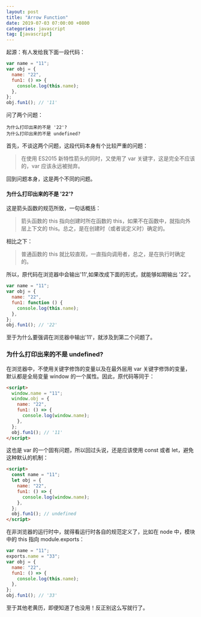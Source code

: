 ```yaml
---
layout: post
title: "Arrow Function"
date: 2019-07-03 07:00:00 +0800
categories: javascript
tag: [javascript]
---
```


起源：有人发给我下面一段代码：

```javascript
var name = "11";
var obj = {
  name: "22",
  fun1: () => {
    console.log(this.name);
  },
};
obj.fun1(); // '11'
```

问了两个问题：

    为什么打印出来的不是 '22'?
    为什么打印出来的不是 undefined?

<!-- more -->

首先，不谈这两个问题，这段代码本身有个比较严重的问题：

> 在使用 ES2015 新特性箭头的同时，又使用了 var 关键字，这是完全不应该的，var 应该永远被抛弃。

回到问题本身，这是两个不同的问题。

#### 为什么打印出来的不是 '22'?

这是箭头函数的规范所致，一句话概括：

> 箭头函数的 this 指向创建时所在函数的 this，如果不在函数中，就指向外层上下文的 this。总之，是在创建时（或者说定义时）确定的。

相比之下：

> 普通函数的 this 就比较直观，一直指向调用者，总之，是在执行时确定的。

所以，原代码在浏览器中会输出'11',如果改成下面的形式，就能够如期输出 '22'。

```javascript
var name = "11";
var obj = {
  name: "22",
  fun1: function () {
    console.log(this.name);
  },
};
obj.fun1(); // '22'
```

至于为什么要强调在浏览器中输出'11'，就涉及到第二个问题了。

### 为什么打印出来的不是 undefined?

在浏览器中，不使用关键字修饰的变量以及在最外层用 var 关键字修饰的变量，默认都是全局变量 window 的一个属性。因此，原代码等同于：

```html
<script>
  window.name = "11";
  window.obj = {
    name: "22",
    fun1: () => {
      console.log(window.name);
    },
  };
  obj.fun1(); // '11'
</script>
```

这也是 var 的一个固有问题，所以回过头说，还是应该使用 const 或者 let，避免这种默认的机制：

```html
<script>
  const name = "11";
  let obj = {
    name: "22",
    fun1: () => {
      console.log(window.name);
    },
  };
  obj.fun1(); // undefined
</script>
```

在非浏览器的运行时中，就得看运行时各自的规范定义了，比如在 node 中，模块中的 this 指向 module.exports：

```javascript
var name = "11";
exports.name = "33";
var obj = {
  name: "22",
  fun1: () => {
    console.log(this.name);
  },
};
obj.fun1(); // '33'
```

至于其他老黄历，即便知道了也没用！反正别这么写就行了。
